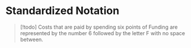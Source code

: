 # Standardized Notation

> [!todo] Costs that are paid by spending six points of Funding are represented by the number 6 followed by the letter F with no space between.


